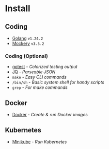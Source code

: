# Install

## Coding

- [Golang](https://go.dev/doc/install) `v1.24.2`
- [Mockery](https://vektra.github.io/mockery/latest/installation/) `v3.5.2`

### Coding (Optional)

- [gotest](https://github.com/rakyll/gotest) - *Colorized testing output*
- [JQ](https://jqlang.org/) - *Parseable JSON*
- `make` - *Easy CLI commands*
- `/bin/sh` - *Basic system shell for handy scripts*
- `grep` - *For make commands*

## Docker

- [Docker](https://docs.docker.com/desktop/) - *Create & run Docker images*

## Kubernetes

- [Minikube](https://minikube.sigs.k8s.io/docs/start) - *Run Kubernetes*

